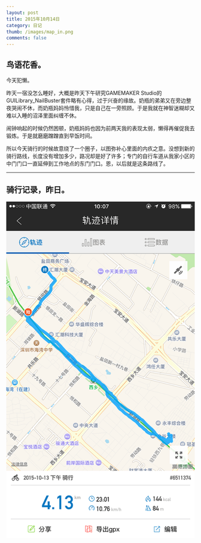 ```yaml
---
layout: post
title: 2015年10月14日
category: 日记
thumb: /images/map_in.png
comments: false
---
```


## 鸟语花香。

今天犯懒。

昨天一宿没怎么睡好，大概是昨天下午研究GAMEMAKER Studio的GUILibrary_NailBuster套件略有心得，过于兴奋的缘故。奶瓶的弟弟又在旁边整夜哭闹不休，而奶瓶妈妈怜惜我，只是自己在一旁照顾。于是我就在神智迷糊却又难以入睡的沼泽里面纠缠不休。

闹钟响起的时候仍然困顿，奶瓶妈妈也因为前两天我的表现太弱，懒得再催促我去锻炼。于是就磨磨蹭蹭直到早饭时间。

所以今天骑行的时候故意绕了一个圈子，以图弥补心里面的内疚之意。没想到新的骑行路线，长度没有增加多少，路况却是好了许多；专门的自行车道从我家小区的中门门口一直延伸到工作地点的东门门口。恩，以后就是这条路线了。


***

## 骑行记录，昨日。


![2015年10月12日晚](/images/diary_img/151013.PNG)
